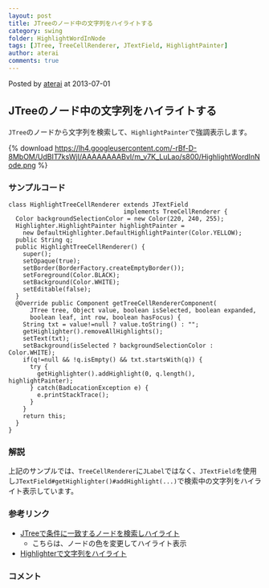 ```yaml
---
layout: post
title: JTreeのノード中の文字列をハイライトする
category: swing
folder: HighlightWordInNode
tags: [JTree, TreeCellRenderer, JTextField, HighlightPainter]
author: aterai
comments: true
---
```


Posted by [aterai](http://terai.xrea.jp/aterai.html) at 2013-07-01

## JTreeのノード中の文字列をハイライトする
`JTree`のノードから文字列を検索して、`HighlightPainter`で強調表示します。

{% download https://lh4.googleusercontent.com/-rBf-D-8MbOM/UdBIT7ksWjI/AAAAAAAABvI/m_v7K_LuLao/s800/HighlightWordInNode.png %}

### サンプルコード
<pre class="prettyprint"><code>class HighlightTreeCellRenderer extends JTextField
                                implements TreeCellRenderer {
  Color backgroundSelectionColor = new Color(220, 240, 255);
  Highlighter.HighlightPainter highlightPainter =
    new DefaultHighlighter.DefaultHighlightPainter(Color.YELLOW);
  public String q;
  public HighlightTreeCellRenderer() {
    super();
    setOpaque(true);
    setBorder(BorderFactory.createEmptyBorder());
    setForeground(Color.BLACK);
    setBackground(Color.WHITE);
    setEditable(false);
  }
  @Override public Component getTreeCellRendererComponent(
      JTree tree, Object value, boolean isSelected, boolean expanded,
      boolean leaf, int row, boolean hasFocus) {
    String txt = value!=null ? value.toString() : "";
    getHighlighter().removeAllHighlights();
    setText(txt);
    setBackground(isSelected ? backgroundSelectionColor : Color.WHITE);
    if(q!=null &amp;&amp; !q.isEmpty() &amp;&amp; txt.startsWith(q)) {
      try {
        getHighlighter().addHighlight(0, q.length(), highlightPainter);
      } catch(BadLocationException e) {
        e.printStackTrace();
      }
    }
    return this;
  }
}
</code></pre>

### 解説
上記のサンプルでは、`TreeCellRenderer`に`JLabel`ではなく、`JTextField`を使用し`JTextField#getHighlighter()#addHighlight(...)`で検索中の文字列をハイライト表示しています。

### 参考リンク
- [JTreeで条件に一致するノードを検索しハイライト](http://terai.xrea.jp/Swing/TreeNodeHighlightSearch.html)
    - こちらは、ノードの色を変更してハイライト表示
- [Highlighterで文字列をハイライト](http://terai.xrea.jp/Swing/Highlighter.html)

<!-- dummy comment line for breaking list -->

### コメント
